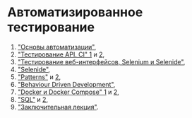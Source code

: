 # Автоматизированное тестирование

  1.  ["Основы автоматизации"](https://github.com/Akir800/CashBackHacker),  
  1.  ["Тестирование API. CI" 1](https://github.com/Akir800/api-ci-main) и [2](https://github.com/Akir800/PostmanEcho),  
  1.  ["Тестирование веб-интерфейсов, Selenium и Selenide"](https://github.com/Akir800/testweb),  
  1.  ["Selenide"](https://github.com/Akir800/Selenide),  
  1.  ["Patterns"](https://github.com/Akir800/Patterns_change-of-date) и [2](https://github.com/Akir800/Patterns_test_mode),  
  1.  ["Behaviour Driven Development"](https://github.com/Akir800/bdd_page_object),  
  1.  ["Docker и Docker Compose" 1](https://github.com/Akir800/AQA_Docker) и [2](https://github.com/Akir800/AQA_Dockerfile),  
  1.  ["SQL"](https://github.com/Akir800/AQA_SQL) и [2](https://github.com/Akir800/AQA_Allure),   
  1.  ["Заключительная лекция"](https://github.com/Akir800/Final_lecture). 
